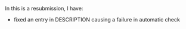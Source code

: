 In this is a resubmission, I have:
* fixed an entry in DESCRIPTION causing a failure in automatic check
